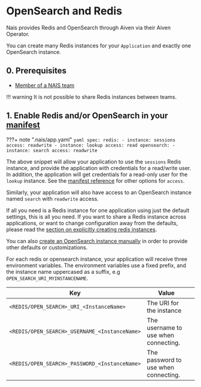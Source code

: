 # OpenSearch and Redis

Nais provides Redis and OpenSearch through Aiven via their Aiven
Operator.

You can create many Redis instances for your `Application` and exactly
one OpenSearch instance.


## 0. Prerequisites
- [Member of a NAIS team](../../explanation/team.md)

!!! warning It is not possible to share Redis instances between teams.

## 1. Enable Redis and/or OpenSearch in your [manifest](../../reference/application-spec.md)

???+ note ".nais/app.yaml"
    ```yaml
    spec:
      redis:
        - instance: sessions
          access: readwrite
        - instance: lookup
          access: read
      opensearch:
        - instance: search
          access: readwrite
    ```


The above snippet will allow your application to use the `sessions`
Redis instance, and provide the application with credentials for a
read/write user. In addition, the application will get credentials for
a read-only user for the `lookup` instance. See the [manifest
reference](../../reference/application-spec.md#redis) for other
options for `access`.

Similarly, your application will also have access to an OpenSearch
instance named `search` with `readwrite` access.

If all you need is a Redis instance for one application using just the
default settings, this is all you need. If you want to share a Redis
instance across applications, or want to change configuration away
from the defaults, please read the [section on explicitly creating
redis instances](./create-redis-instance-explicitly.md).

You can also [create an OpenSearch instance
manually](./create-opensearch-instance-explicitly.md) in order to
provide other defaults or customizations.

For each redis or opensearch instance, your application will receive
three environment variables. The environment variables use a fixed
prefix, and the instance name uppercased as a suffix,
e.g `OPEN_SEARCH_URI_MYINSTANCENAME`.

| Key                                           | Value                                |   |
|-----------------------------------------------|--------------------------------------|---|
| `<REDIS/OPEN_SEARCH>_URI_<InstanceName>`      | The URI for the instance             |   |
| `<REDIS/OPEN_SEARCH>_USERNAME_<InstanceName>` | The username to use when connecting. |   |
| `<REDIS/OPEN_SEARCH>_PASSWORD_<InstanceName>` | The password to use when connecting. |   |
